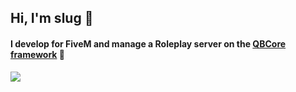## Hi, I'm slug 👋
#### I develop for FiveM and manage a Roleplay server on the [QBCore framework](https://github.com/qbcore-framework) 🐌

<a href="https://github.com/slugteamsix">
  <img align="center" src="https://github-readme-stats-one-bice.vercel.app/api?username=slugteamsix&show_icons=true&include_all_commits=true&role=OWNER,ORGANIZATION_MEMBER,COLLABORATOR&count_private=true&theme=dracula" />
</a><!--👨‍💻
<a href="https://github.com/SlugTeamSix?tab=repositories">
  <img align="center" src="https://github-readme-stats-one-bice.vercel.app/api/top-langs/?username=slugteamsix&role=OWNER,ORGANIZATION_MEMBER,COLLABORATOR&theme=dracula" />
</a>
<!--
**SlugTeamSix/SlugTeamSix** is a ✨ _special_ ✨ repository because its `README.md` (this file) appears on your GitHub profile.

Here are some ideas to get you started:

- 🔭 I’m currently working on ...
- 🌱 I’m currently learning ...
- 👯 I’m looking to collaborate on ...
- 🤔 I’m looking for help with ...
- 💬 Ask me about ...
- 📫 How to reach me: ...
- 😄 Pronouns: ...
- ⚡ Fun fact: ...
-->
